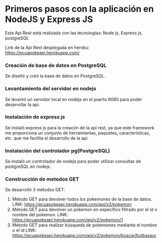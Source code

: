 # Primeros pasos con la aplicación en NodeJS y Express JS

Esta Api Rest está realizada con las tecnologías: Node js, Express js, postgreSQL

Link de la Api Rest desplegada en heroku: https://ecuapokeapi.herokuapp.com/

### Creación de base de datos en PostgreSQL

Se diseñó y creó la base de datos en PostgreSQL.

### Levantamiento del servidor en nodejs

Se levantó un servidor local en nodejs en el puerto 8080 para poder desarrollar la api.

### Instalación de express js

Se instaló express js para la creacón de la api rest, ya que este framework me proporciona un conjunto de herramientas, paquetes, características, etc. que me facilita el desarrollo de la api.

### Instalación del controlador pg(PostgreSQL)

Se instaló un controlador de nodejs para poder utilizar consultas de postgreSQL en nodejs.

### Construcción de metodos GET

Se desarrolló 3 métodos GET:

1. Método GET para devolver todos los pokemones de la base de datos.
   LINK: https://ecuapokeapi.herokuapp.com/api/v2/pokemon
2. Método GET para devolver un pokemon en específico filtrado por el id o nombre del pokemon.
   LINK: https://ecuapokeapi.herokuapp.com/api/v2/pokemon/1
3. Método GET para realizar búsqueda de pokemones mediante el nombre o el id
   LINK: https://ecuapokeapi.herokuapp.com/api/v2/pokemon/buscar/bulbasaur
